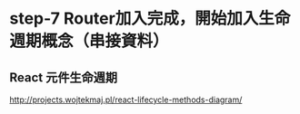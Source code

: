 # step-7 Router加入完成，開始加入生命週期概念（串接資料）

## React 元件生命週期
http://projects.wojtekmaj.pl/react-lifecycle-methods-diagram/

